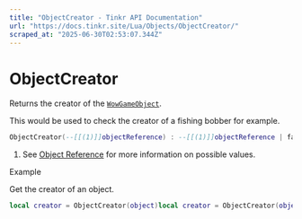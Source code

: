 ```yaml
---
title: "ObjectCreator - Tinkr API Documentation"
url: "https://docs.tinkr.site/Lua/Objects/ObjectCreator/"
scraped_at: "2025-06-30T02:53:07.344Z"
---
```


# ObjectCreator

Returns the creator of the [`WowGameObject`](../WowGameObject/).

This would be used to check the creator of a fishing bobber for example.

```lua
ObjectCreator(--[[(1)]]objectReference) : --[[(1)]]objectReference | falseObjectCreator(--[[(1)]]objectReference) : --[[(1)]]objectReference | false
```

1.  See [Object Reference](../ObjectReference/) for more information on possible values.

Example

Get the creator of an object.

```lua
local creator = ObjectCreator(object)local creator = ObjectCreator(object)
```